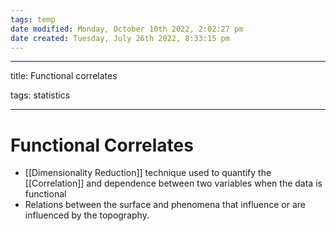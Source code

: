 ```yaml
---
tags: temp
date modified: Monday, October 10th 2022, 2:02:27 pm
date created: Tuesday, July 26th 2022, 8:33:15 pm
---
```


---

title: Functional correlates

tags: statistics

---

# Functional Correlates
- [[Dimensionality Reduction]] technique used to quantify the [[Correlation]] and dependence between two variables when the data is functional
- Relations between the surface and phenomena that influence or are influenced by the topography.

